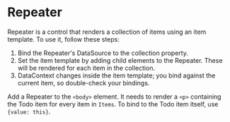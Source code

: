 ﻿---
Title: Repeater
CodeTask: /resources/030_todolist/30_repeater.dothtml.csx
---

# Repeater

Repeater is a control that renders a collection of items using an item template. To use it, follow these steps:

1. Bind the Repeater's DataSource to the collection property. 
2. Set the item template by adding child elements to the Repeater. These will be rendered for each item in the collection.
3. DataContext changes inside the item template; you bind against the current item, so double-check your bindings.

Add a Repeater to the `<body>` element. It needs to render a `<p>` containing the Todo item for every item in `Items`. To bind to the Todo item itself, use `{value: this}`.
